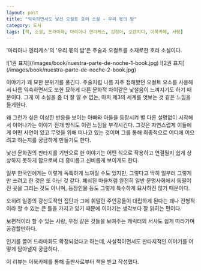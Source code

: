 ```yaml
---
layout: post
title: "익숙하면서도 낯선 오컬트 호러 소설 - 우리 몫의 밤"
category: 도서
tags: [책, 소설, 드라마화, 마리아나 엔리케스, 김정아, 오렌지디, 이북카페, 서평]
---
```


'마리아나 엔리케스'의
'우리 몫의 밤'은
주술과 오컬트를 소재로한 호러 소설이다.

<p class="center" markdown="1">
![1권 표지](/images/book/nuestra-parte-de-noche-1-book.jpg)
![2권 표지](/images/book/nuestra-parte-de-noche-2-book.jpg)
</p>

이야기가 꽤 묘한 분위기를 풍긴다.
주술처럼 나름 자주 접해봤던 오컬트 요소를 사용해서 나름 익숙하면서도
또한 묘하게 다른 문화적 차이같은 낯설음이 느껴지기도 하기 때문이다.
그게 이 소설을 좀 더 잘 알 수 없는, 마치 제3의 세계를 엿보는 것 같은 느낌을 들게한다.

왜 그런가 싶은 이상한 반응을 보이는 아빠와 아들을 등장시켜
별 다른 설명없이 시작해서 이어나가는 이야기 전개 방식도 이런 느낌을 부각시킨다.
그것은 자연스럽게 이들에게 어떤 사연이 있고 무엇을 위해 떠나고 있는 것이며
그를 통해 최종적으로 어디에 이으려고 하는지를 궁금하게 만들기도 한다.

낯선 문화권의 판타지를 기반으로 한 이야기는
어떤 식으로 작용하고 연결될지 쉽게 상상하지 못하게 함으로써
더 흥미롭고 신비롭게 보이게도 한다.

일부 한국인에게는 이렇게 독특하게 느껴질 수도 있지만,
그렇다고 딱히 일부러 그렇게만 쓰려고 한 것은 또 아닌 것 같다.
폐쇠된 마을처럼 완전히 일반 문명사회에서 동떨어진 곳을 그리는 것도 아니며,
등장인물 등도 그렇게 특수하게 묘사하진 않기 때문이다.

오히려 일종의 광신도적인 집단과
그에 휘말린 주인공들이 대립하게 된다는
꽤나 전형적이라 할 수 있는 큰 틀을 가지고 있기 때문에
이야기는 생각보다 잘 읽히는 편이다.

보편적이라 할 수 있는 사랑, 우정 같은 것들을 보여주는 캐릭터의 서사도
쉽게 따라가며 공감할만하다.

인기를 끌어 드라마화도 확정되었다고 하는데,
사실적이면서도 판타지적인 이야기를 어떻게 담아낼지 궁금하다.



<div class="im im-info">
이 리뷰는 이북카페를 통해 출판사로부터 책을 받고 작성했다.
</div>
